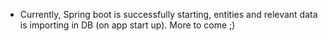 - Currently, Spring boot is successfully starting, entities and relevant data is importing in DB (on app start up). More to come ;) 
